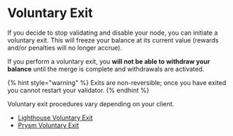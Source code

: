 # Voluntary Exit

If you decide to stop validating and disable your node, you can initiate a voluntary exit. This will freeze your balance at its current value (rewards and/or penalties will no longer accrue).&#x20;

If you perform a voluntary exit, you **will not be able to withdraw your balance** until the merge is complete and withdrawals are activated.

{% hint style="warning" %}
Exits are non-reversible; once you have exited you cannot restart your validator.&#x20;
{% endhint %}

Voluntary exit procedures vary depending on your client.

* [Lighthouse Voluntary Exit](https://lighthouse-book.sigmaprime.io/voluntary-exit.html)
* [Prysm Voluntary Exit](https://docs.prylabs.network/docs/wallet/exiting-a-validator/)
